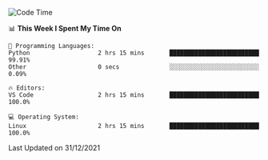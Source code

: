 <!--START_SECTION:waka-->
![Code Time](http://img.shields.io/badge/Code%20Time-828%20hrs%2051%20mins-blue)

📊 **This Week I Spent My Time On** 

```text
💬 Programming Languages: 
Python                   2 hrs 15 mins       █████████████████████████   99.91% 
Other                    0 secs              ░░░░░░░░░░░░░░░░░░░░░░░░░   0.09%

🔥 Editors: 
VS Code                  2 hrs 15 mins       █████████████████████████   100.0%

💻 Operating System: 
Linux                    2 hrs 15 mins       █████████████████████████   100.0%

```


 Last Updated on 31/12/2021
<!--END_SECTION:waka-->

